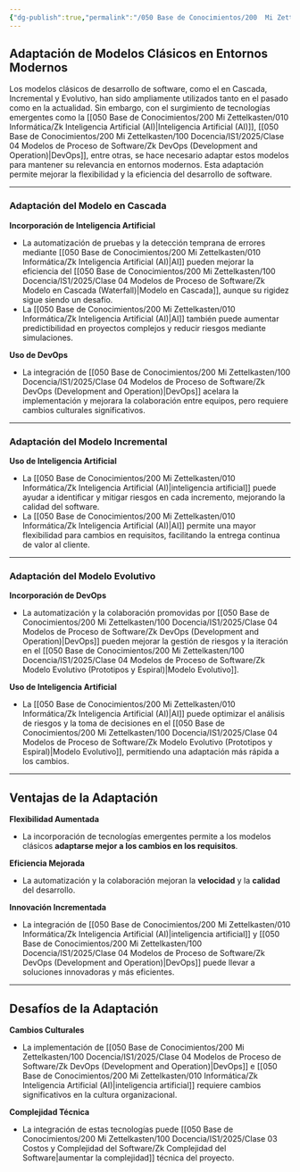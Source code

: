 ```yaml
---
{"dg-publish":true,"permalink":"/050 Base de Conocimientos/200  Mi Zettelkasten/100 Docencia/IS1/2025/Clase 04 Modelos de Proceso de Software/Zk Adaptación de Modelos Clásicos en Entornos Modernos/","tags":["digitalGarden","modeloDeProceso"]}
---
```


## Adaptación de Modelos Clásicos en Entornos Modernos

Los modelos clásicos de desarrollo de software, como el en Cascada, Incremental y Evolutivo, han sido ampliamente utilizados tanto en el pasado como en la actualidad. Sin embargo, con el surgimiento de tecnologías emergentes como la [[050 Base de Conocimientos/200  Mi Zettelkasten/010 Informática/Zk Inteligencia Artificial (AI)\|Inteligencia Artificial (AI)]],  [[050 Base de Conocimientos/200  Mi Zettelkasten/100 Docencia/IS1/2025/Clase 04 Modelos de Proceso de Software/Zk DevOps (Development and Operation)\|DevOps]], entre otras, se hace necesario adaptar estos modelos para mantener su relevancia en entornos modernos. Esta adaptación permite mejorar la flexibilidad y la eficiencia del desarrollo de software.

----
### Adaptación del Modelo en Cascada

**Incorporación de Inteligencia Artificial**
- La automatización de pruebas y la detección temprana de errores mediante [[050 Base de Conocimientos/200  Mi Zettelkasten/010 Informática/Zk Inteligencia Artificial (AI)\|AI]] pueden mejorar la eficiencia del [[050 Base de Conocimientos/200  Mi Zettelkasten/100 Docencia/IS1/2025/Clase 04 Modelos de Proceso de Software/Zk Modelo en Cascada (Waterfall)\|Modelo en Cascada]], aunque su rigidez sigue siendo un desafío.
- La [[050 Base de Conocimientos/200  Mi Zettelkasten/010 Informática/Zk Inteligencia Artificial (AI)\|AI]] también puede aumentar predictibilidad en proyectos complejos y reducir riesgos mediante simulaciones.

**Uso de DevOps**
- La integración de [[050 Base de Conocimientos/200  Mi Zettelkasten/100 Docencia/IS1/2025/Clase 04 Modelos de Proceso de Software/Zk DevOps (Development and Operation)\|DevOps]]  acelara la implementación y mejorara la colaboración entre equipos, pero requiere cambios culturales significativos.

----
### Adaptación del Modelo Incremental
**Uso de Inteligencia Artificial**
- La [[050 Base de Conocimientos/200  Mi Zettelkasten/010 Informática/Zk Inteligencia Artificial (AI)\|inteligencia artificial]] puede ayudar a identificar y mitigar riesgos en cada incremento, mejorando la calidad del software. 
- La [[050 Base de Conocimientos/200  Mi Zettelkasten/010 Informática/Zk Inteligencia Artificial (AI)\|AI]] permite una mayor flexibilidad para cambios en requisitos, facilitando la entrega continua de valor al cliente.

----
### Adaptación del Modelo Evolutivo

**Incorporación de DevOps**
- La automatización y la colaboración promovidas por [[050 Base de Conocimientos/200  Mi Zettelkasten/100 Docencia/IS1/2025/Clase 04 Modelos de Proceso de Software/Zk DevOps (Development and Operation)\|DevOps]] pueden mejorar la gestión de riesgos y la iteración en el [[050 Base de Conocimientos/200  Mi Zettelkasten/100 Docencia/IS1/2025/Clase 04 Modelos de Proceso de Software/Zk Modelo Evolutivo (Prototipos y Espiral)\|Modelo Evolutivo]].

**Uso de Inteligencia Artificial**
- La [[050 Base de Conocimientos/200  Mi Zettelkasten/010 Informática/Zk Inteligencia Artificial (AI)\|AI]] puede optimizar el análisis de riesgos y la toma de decisiones en el [[050 Base de Conocimientos/200  Mi Zettelkasten/100 Docencia/IS1/2025/Clase 04 Modelos de Proceso de Software/Zk Modelo Evolutivo (Prototipos y Espiral)\|Modelo Evolutivo]], permitiendo una adaptación más rápida a los cambios.

----
## Ventajas de la Adaptación

**Flexibilidad Aumentada**
- La incorporación de tecnologías emergentes permite a los modelos clásicos **adaptarse mejor a los cambios en los requisitos**.

**Eficiencia Mejorada**
- La automatización y la colaboración mejoran la **velocidad** y la **calidad** del desarrollo.

**Innovación Incrementada**
- La integración de [[050 Base de Conocimientos/200  Mi Zettelkasten/010 Informática/Zk Inteligencia Artificial (AI)\|inteligencia artificial]] y [[050 Base de Conocimientos/200  Mi Zettelkasten/100 Docencia/IS1/2025/Clase 04 Modelos de Proceso de Software/Zk DevOps (Development and Operation)\|DevOps]] puede llevar a soluciones innovadoras y más eficientes.

----
## Desafíos de la Adaptación

**Cambios Culturales**
- La implementación de [[050 Base de Conocimientos/200  Mi Zettelkasten/100 Docencia/IS1/2025/Clase 04 Modelos de Proceso de Software/Zk DevOps (Development and Operation)\|DevOps]] e [[050 Base de Conocimientos/200  Mi Zettelkasten/010 Informática/Zk Inteligencia Artificial (AI)\|inteligencia artificial]] requiere cambios significativos en la cultura organizacional.

**Complejidad Técnica**
- La integración de estas tecnologías puede [[050 Base de Conocimientos/200  Mi Zettelkasten/100 Docencia/IS1/2025/Clase 03 Costos y Complejidad del Software/Zk Complejidad del Software\|aumentar la complejidad]] técnica del proyecto.